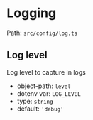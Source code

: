 # Logging

Path: `src/config/log.ts`

## Log level
Log level to capture in logs

* object-path: `level`
* dotenv var: `LOG_LEVEL`
* type: `string`
* default: `'debug'`

